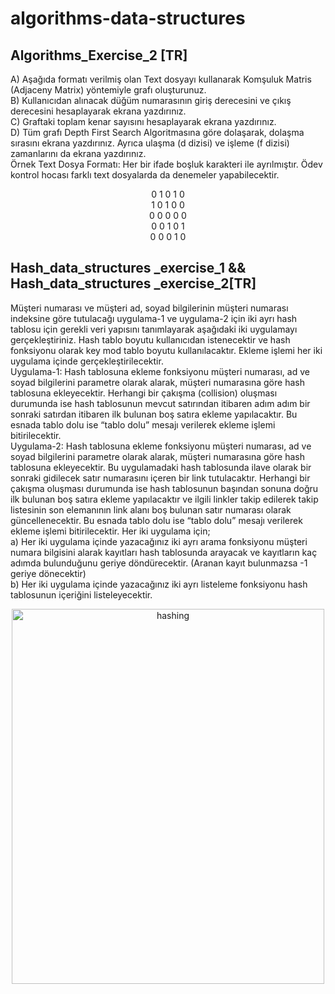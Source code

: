 # algorithms-data-structures
<h2>Algorithms_Exercise_2 [TR]</h2>
<p>
A) Aşağıda formatı verilmiş olan Text dosyayı kullanarak Komşuluk Matris (Adjaceny
Matrix) yöntemiyle grafı oluşturunuz.<br>
B) Kullanıcıdan alınacak düğüm numarasının giriş derecesini ve çıkış derecesini
hesaplayarak ekrana yazdırınız.<br>
C) Graftaki toplam kenar sayısını hesaplayarak ekrana yazdırınız.<br>
D) Tüm grafı Depth First Search Algoritmasına göre dolaşarak, dolaşma sırasını ekrana
yazdırınız. Ayrıca ulaşma (d dizisi) ve işleme (f dizisi) zamanlarını da ekrana yazdırınız.<br>
Örnek Text Dosya Formatı: Her bir ifade boşluk karakteri ile ayrılmıştır. Ödev kontrol hocası
farklı text dosyalarda da denemeler yapabilecektir.</p>
<div align="center"><p>
0 1 0 1 0<br>
1 0 1 0 0<br>
0 0 0 0 0<br>
0 0 1 0 1<br>
0 0 0 1 0<br>
</p> </div>

<h2>Hash_data_structures _exercise_1 && Hash_data_structures _exercise_2[TR]</h2>
<p>Müşteri numarası ve müşteri ad, soyad bilgilerinin müşteri numarası indeksine göre tutulacağı uygulama-1
ve uygulama-2 için iki ayrı hash tablosu için gerekli veri yapısını tanımlayarak aşağıdaki iki uygulamayı
gerçekleştiriniz. Hash tablo boyutu kullanıcıdan istenecektir ve hash fonksiyonu olarak key mod tablo boyutu
kullanılacaktır. Ekleme işlemi her iki uygulama içinde gerçekleştirilecektir.
<br>
Uygulama-1: Hash tablosuna ekleme fonksiyonu müşteri numarası, ad ve soyad bilgilerini parametre olarak
alarak, müşteri numarasına göre hash tablosuna ekleyecektir. Herhangi bir çakışma (collision) oluşması
durumunda ise hash tablosunun mevcut satırından itibaren adım adım bir sonraki satırdan itibaren ilk bulunan
boş satıra ekleme yapılacaktır. Bu esnada tablo dolu ise “tablo dolu” mesajı verilerek ekleme işlemi bitirilecektir.
<br>
Uygulama-2: Hash tablosuna ekleme fonksiyonu müşteri numarası, ad ve soyad bilgilerini parametre olarak
alarak, müşteri numarasına göre hash tablosuna ekleyecektir. Bu uygulamadaki hash tablosunda ilave olarak bir
sonraki gidilecek satır numarasını içeren bir link tutulacaktır. Herhangi bir çakışma oluşması durumunda ise
hash tablosunun başından sonuna doğru ilk bulunan boş satıra ekleme yapılacaktır ve ilgili linkler takip edilerek
takip listesinin son elemanının link alanı boş bulunan satır numarası olarak güncellenecektir. Bu esnada tablo
dolu ise “tablo dolu” mesajı verilerek ekleme işlemi bitirilecektir.
Her iki uygulama için;<br>
a) Her iki uygulama içinde yazacağınız iki ayrı arama fonksiyonu müşteri numara bilgisini alarak kayıtları
hash tablosunda arayacak ve kayıtların kaç adımda bulunduğunu geriye döndürecektir. (Aranan kayıt
bulunmazsa -1 geriye dönecektir)<br>
b) Her iki uygulama içinde yazacağınız iki ayrı listeleme fonksiyonu hash tablosunun içeriğini
listeleyecektir.</p>
<div align="center"><img src="https://user-images.githubusercontent.com/43322788/147419079-aaad4714-7cc9-40f1-b209-4732b1163c42.png" alt="hashing" width="500" height="600"></div>


